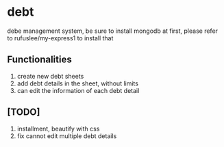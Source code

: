 debt
====
debe management system, be sure to install mongodb at first, please refer to rufuslee/my-express1 to install that

Functionalities<br>
--
1. create new debt sheets
2. add debt details in the sheet, without limits
3. can edit the information of each debt detail

[TODO]
--
1. installment, beautify with css
2. fix cannot edit multiple debt details
